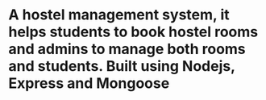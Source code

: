 # A hostel management system, it helps students to book hostel rooms and admins to manage both rooms and students. Built using Nodejs, Express and Mongoose